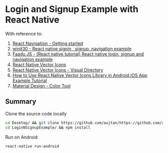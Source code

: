 # Login and Signup Example with React Native

With reference to:

1. [React Navigation - Getting started](https://reactnavigation.org/docs/en/getting-started.html)
2. [winit30 - React native signin , signup, navigation example](https://github.com/winit30/React-native-login-register-navigation-example)
3. [Faadu JS - (React native tutorial) React native login, signup and navigation example](https://www.youtube.com/watch?v=_K41vd_W2qE)
4. [React Native Vector Icons](https://github.com/oblador/react-native-vector-icons)
5. [React Native Vector Icons - Visual Directory](https://oblador.github.io/react-native-vector-icons/)
6. [How to Use React Native Vector Icons Library in Android iOS App Example Tutorial](https://reactnativecode.com/use-react-native-vector-icons-library/)
7. [Material Design - Color Tool](https://material.io/tools/color/#!/?view.left=0&amp;view.right=0&view.right=0)

## Summary

Clone the source code locally

```bash
cd Desktop/ && git clone https://github.com/axjtan/https://github.com/axjtan/LoginNSignupExample.git
cd LoginNSignupExample/ && npm install
```

Run on Android:

```bash
react-native run-android
```
